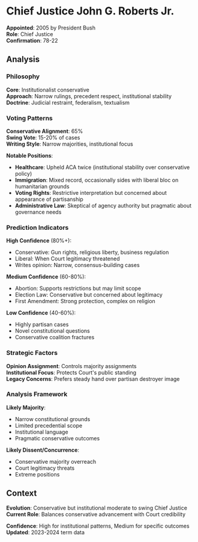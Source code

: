 # Chief Justice John G. Roberts Jr.

**Appointed**: 2005 by President Bush  
**Role**: Chief Justice  
**Confirmation**: 78-22

## Analysis

### Philosophy
**Core**: Institutionalist conservative  
**Approach**: Narrow rulings, precedent respect, institutional stability  
**Doctrine**: Judicial restraint, federalism, textualism

### Voting Patterns

**Conservative Alignment**: 65%  
**Swing Vote**: 15-20% of cases  
**Writing Style**: Narrow majorities, institutional focus

**Notable Positions**:
- **Healthcare**: Upheld ACA twice (institutional stability over conservative policy)
- **Immigration**: Mixed record, occasionally sides with liberal bloc on humanitarian grounds
- **Voting Rights**: Restrictive interpretation but concerned about appearance of partisanship
- **Administrative Law**: Skeptical of agency authority but pragmatic about governance needs

### Prediction Indicators

**High Confidence** (80%+):
- Conservative: Gun rights, religious liberty, business regulation
- Liberal: When Court legitimacy threatened
- Writes opinion: Narrow, consensus-building cases

**Medium Confidence** (60-80%):
- Abortion: Supports restrictions but may limit scope
- Election Law: Conservative but concerned about legitimacy
- First Amendment: Strong protection, complex on religion

**Low Confidence** (40-60%):
- Highly partisan cases
- Novel constitutional questions
- Conservative coalition fractures

### Strategic Factors

**Opinion Assignment**: Controls majority assignments  
**Institutional Focus**: Protects Court's public standing  
**Legacy Concerns**: Prefers steady hand over partisan destroyer image

### Analysis Framework

**Likely Majority**:
- Narrow constitutional grounds
- Limited precedential scope
- Institutional language
- Pragmatic conservative outcomes

**Likely Dissent/Concurrence**:
- Conservative majority overreach
- Court legitimacy threats
- Extreme positions

## Context

**Evolution**: Conservative but institutional moderate to swing Chief Justice  
**Current Role**: Balances conservative advancement with Court credibility

**Confidence**: High for institutional patterns, Medium for specific outcomes  
**Updated**: 2023-2024 term data